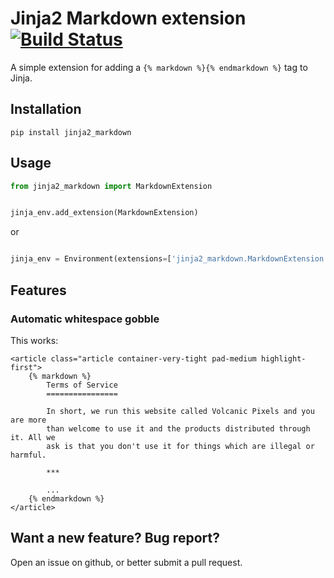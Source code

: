 # Jinja2 Markdown extension [![Build Status](https://travis-ci.org/danielchatfield/jinja2_markdown.png)](https://travis-ci.org/danielchatfield/jinja2_markdown)

A simple extension for adding a `{% markdown %}{% endmarkdown %}` tag to Jinja.

## Installation

`pip install jinja2_markdown`

## Usage

```python
from jinja2_markdown import MarkdownExtension


jinja_env.add_extension(MarkdownExtension)

```

or

```python

jinja_env = Environment(extensions=['jinja2_markdown.MarkdownExtension'])
```

## Features

### Automatic whitespace gobble

This works:

```
<article class="article container-very-tight pad-medium highlight-first">
    {% markdown %}
        Terms of Service
        ================

        In short, we run this website called Volcanic Pixels and you are more
        than welcome to use it and the products distributed through it. All we
        ask is that you don't use it for things which are illegal or harmful.

        ***

        ...
    {% endmarkdown %}
</article>
```

## Want a new feature? Bug report?

Open an issue on github, or better submit a pull request.
